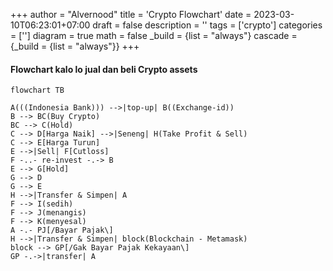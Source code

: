 +++
author = "Alvernood"
title = 'Crypto Flowchart'
date = 2023-03-10T06:23:01+07:00
draft = false
description = ''
tags = ['crypto']
categories = ['']
diagram = true
math = false
_build = {list = "always"}
cascade = {_build = {list = "always"}}
+++


#### Flowchart kalo lo jual dan beli Crypto assets

```mermaid
flowchart TB

A(((Indonesia Bank))) -->|top-up| B((Exchange-id))
B --> BC(Buy Crypto)
BC --> C(Hold)
C --> D[Harga Naik] -->|Seneng| H(Take Profit & Sell)
C --> E[Harga Turun]
E -->|Sell| F[Cutloss]
F -..- re-invest -.-> B
E --> G[Hold]
G --> D
G --> E
H -->|Transfer & Simpen| A
F --> I(sedih)
F --> J(menangis)
F --> K(menyesal)
A -.- PJ[/Bayar Pajak\]
H -->|Transfer & Simpen| block(Blockchain - Metamask)
block --> GP[/Gak Bayar Pajak Kekayaan\]
GP -.->|transfer| A
```
